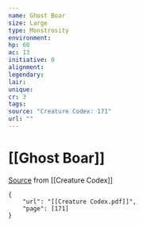 ```yaml
---
name: Ghost Boar
size: Large
type: Monstrosity
environment: 
hp: 68
ac: 13
initiative: 0
alignment: 
legendary: 
lair: 
unique: 
cr: 3
tags: 
source: "Creature Codex: 171"
url: ""
---
```

# [[Ghost Boar]]

[Source](zotero://open-pdf/library/items/NTNKJRHG?page=171) from [[Creature Codex]]

```pdf
{
	"url": "[[Creature Codex.pdf]]",
	"page": [171]
}
```

